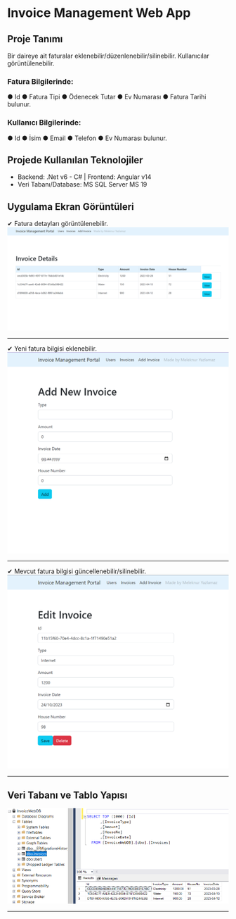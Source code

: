 ﻿# Invoice Management Web App
## Proje Tanımı
Bir daireye ait faturalar eklenebilir/düzenlenebilir/silinebilir.
Kullanıcılar görüntülenebilir.

### Fatura Bilgilerinde:
●  Id ● Fatura Tipi ● Ödenecek Tutar ● Ev Numarası ● Fatura Tarihi bulunur.

### Kullanıcı Bilgilerinde:
● Id ● İsim ● Email ● Telefon ● Ev Numarası bulunur.

## Projede Kullanılan Teknolojiler
- Backend: .Net v6 - C# | Frontend: Angular v14
- Veri Tabanı/Database: MS SQL Server MS 19

## Uygulama Ekran Görüntüleri
✔ Fatura detayları görüntülenebilir.
![Invoice_Details](https://github.com/melekny/Invoice-Management-Web-App/blob/main/UI_Screenshots/invoice_details.png)

---

✔ Yeni fatura bilgisi eklenebilir.
![Add_Invoice](https://github.com/melekny/Invoice-Management-Web-App/blob/main/UI_Screenshots/add_invoice.png)

---

✔ Mevcut fatura bilgisi güncellenebilir/silinebilir.
![Update_Delete_Invoice](https://github.com/melekny/Invoice-Management-Web-App/blob/main/UI_Screenshots/edit_delete_invoice.png)

---

## Veri Tabanı ve Tablo Yapısı
![Database](https://github.com/melekny/Invoice-Management-Web-App/blob/main/UI_Screenshots/database.png)

---